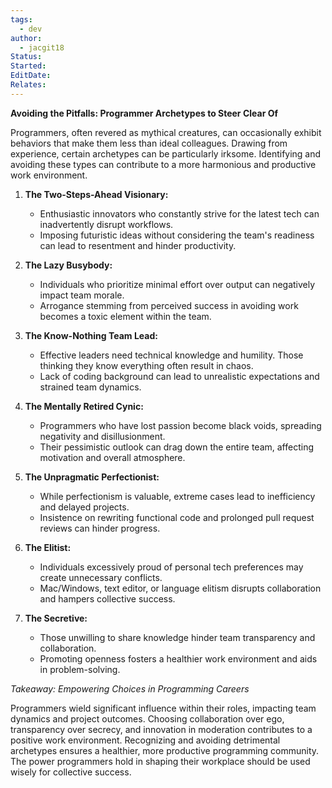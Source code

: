 ```yaml
---
tags:
  - dev
author:
  - jacgit18
Status: 
Started: 
EditDate: 
Relates:
---
```

**Avoiding the Pitfalls: Programmer Archetypes to Steer Clear Of**

Programmers, often revered as mythical creatures, can occasionally exhibit behaviors that make them less than ideal colleagues. Drawing from experience, certain archetypes can be particularly irksome. Identifying and avoiding these types can contribute to a more harmonious and productive work environment.

1. **The Two-Steps-Ahead Visionary:**
   - Enthusiastic innovators who constantly strive for the latest tech can inadvertently disrupt workflows.
   - Imposing futuristic ideas without considering the team's readiness can lead to resentment and hinder productivity.

2. **The Lazy Busybody:**
   - Individuals who prioritize minimal effort over output can negatively impact team morale.
   - Arrogance stemming from perceived success in avoiding work becomes a toxic element within the team.

3. **The Know-Nothing Team Lead:**
   - Effective leaders need technical knowledge and humility. Those thinking they know everything often result in chaos.
   - Lack of coding background can lead to unrealistic expectations and strained team dynamics.

4. **The Mentally Retired Cynic:**
   - Programmers who have lost passion become black voids, spreading negativity and disillusionment.
   - Their pessimistic outlook can drag down the entire team, affecting motivation and overall atmosphere.

5. **The Unpragmatic Perfectionist:**
   - While perfectionism is valuable, extreme cases lead to inefficiency and delayed projects.
   - Insistence on rewriting functional code and prolonged pull request reviews can hinder progress.

6. **The Elitist:**
   - Individuals excessively proud of personal tech preferences may create unnecessary conflicts.
   - Mac/Windows, text editor, or language elitism disrupts collaboration and hampers collective success.

7. **The Secretive:**
   - Those unwilling to share knowledge hinder team transparency and collaboration.
   - Promoting openness fosters a healthier work environment and aids in problem-solving.

*Takeaway: Empowering Choices in Programming Careers*

Programmers wield significant influence within their roles, impacting team dynamics and project outcomes. Choosing collaboration over ego, transparency over secrecy, and innovation in moderation contributes to a positive work environment. Recognizing and avoiding detrimental archetypes ensures a healthier, more productive programming community. The power programmers hold in shaping their workplace should be used wisely for collective success.
